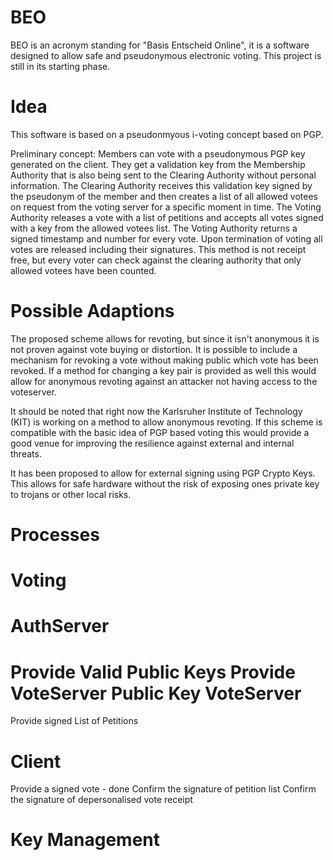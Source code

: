 BEO
===

BEO is an acronym standing for "Basis Entscheid Online", it is a software designed to allow safe and pseudonymous electronic voting.
This project is still in its starting phase.

Idea
====

This software is based on a pseudonmyous i-voting concept based on PGP.

Preliminary concept:
Members can vote with a pseudonymous PGP key generated on the client.
They get a validation key from the Membership Authority that is also being sent to the Clearing Authority without personal information.
The Clearing Authority receives this validation key signed by the pseudonym of the member and then creates a list of all allowed votees on request from the voting server for a specific moment in time.
The Voting Authority releases a vote with a list of petitions and accepts all votes signed with a key from the allowed votees list.
The Voting Authority returns a signed timestamp and number for every vote.
Upon termination of voting all votes are released including their signatures.
This method is not receipt free, but every voter can check against the clearing authority that only allowed votees have been counted.

Possible Adaptions
====
The proposed scheme allows for revoting, but since it isn't anonymous it is not proven against vote buying or distortion.
It is possible to include a mechanism for revoking a vote without making public which vote has been revoked.
If a method for changing a key pair is provided as well this would allow for anonymous revoting against an attacker not having access to the voteserver.

It should be noted that right now the Karlsruher Institute of Technology (KIT) is working on a method to allow anonymous revoting.
If this scheme is compatible with the basic idea of PGP based voting this would provide a good venue for improving the resilience against external and internal threats.

It has been proposed to allow for external signing using PGP Crypto Keys.
This allows for safe hardware without the risk of exposing ones private key to trojans or other local risks.

Processes
====

Voting
=====
AuthServer
======
  Provide Valid Public Keys
  Provide VoteServer Public Key
VoteServer
======
  Provide signed List of Petitions

Client
======
  Provide a signed vote - done
  Confirm the signature of petition list
  Confirm the signature of depersonalised vote receipt

Key Management
=====

